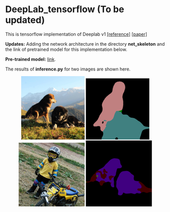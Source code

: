 # DeepLab_tensorflow (To be updated)
This is tensorflow implementation of Deeplab v1 [[reference]](https://github.com/DrSleep/tensorflow-deeplab-lfov) [[paper]](https://arxiv.org/abs/1412.7062)

**Updates:** Adding the network architecture in the directory **net_skeleton** and the link of pretrained model for this implementation below.

**Pre-trained model:** [link](https://drive.google.com/open?id=0B_rootXHuswsU0hSZ2hneTczN2s).  

The results of **inference.py** for two images are shown here.
<p align="center">
  <img src="https://github.com/ap229997/DeepLab_tensorflow/blob/master/results/images/img1.jpg" width="200"/>
  <img src="https://github.com/ap229997/DeepLab_tensorflow/blob/master/results/outputs/mask1.png" width="200"/>
  <img src="https://github.com/ap229997/DeepLab_tensorflow/blob/master/results/images/img2.jpg" width="208"/>
  <img src="https://github.com/ap229997/DeepLab_tensorflow/blob/master/results/outputs/mask2.png" width="208"/>
</p>
